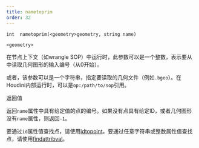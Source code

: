 ```yaml
---
title: nametoprim
order: 32
---
```

`int  nametoprim(<geometry>geometry, string name)`

`<geometry>`

在节点上下文（如wrangle SOP）中运行时，此参数可以是一个整数，表示要从中读取几何图形的输入编号（从0开始）。

或者，该参数可以是一个字符串，指定要读取的几何文件（例如`.bgeo`）。在Houdini内部运行时，可以是`op:/path/to/sop`引用。

返回值

返回`name`属性中具有给定值的点的编号。如果没有点具有给定ID，或者几何图形没有`name`属性，则返回`-1`。

要通过`id`属性值查找点，请使用[idtopoint](./idtopoint "通过id属性查找点。")。要通过任意字符串或整数属性值查找点，请使用[findattribval](./findattribval "查找具有特定属性值的图元/点/顶点。")。
